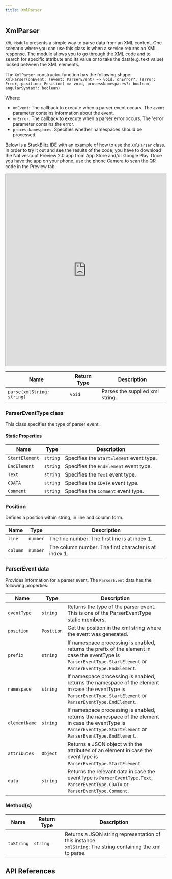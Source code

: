 ```yaml
---
title: XmlParser
---
```


## XmlParser

`XML Module` presents a simple way to parse data from an XML content. One scenario where you can use this class is when a service returns an XML response. The module allows you to go through the XML code and to search for specific attribute and its value or to take the data(e.g. text value) locked between the XML elements.

The `XmlParser` constructor function has the following shape:
`XmlParser(onEvent: (event: ParserEvent) => void, onError?: (error: Error, position: Position) => void, processNamespaces?: boolean, angularSyntax?: boolean)`

Where:

- `onEvent`: The callback to execute when a parser event occurs. The `event` parameter contains information about the event.
- `onError`: The callback to execute when a parser error occurs. The 'error' parameter contains the error.
- `processNamespaces`: Specifies whether namespaces should be processed.

Below is a StackBlitz IDE with an example of how to use the `XmlParser` class. In order to try it out and see the results of the code, you have to download the Nativescript Preview 2.0 app from App Store and/or Google Play. Once you have the app on your phone, use the phone Camera to scan the QR code in the Preview tab.

<iframe width="100%" height="600px" src="https://stackblitz.com/edit/nativescript-stackblitz-templates-54tppc?embed=1&file=app/main-view-model.ts"></iframe>
	 
| Name           | Return Type     | Description                       |
| -------------- | ----------------| ---------------------------------------- |
| `parse(xmlString: string)`| `void`| Parses the supplied xml string.|

### ParserEventType class

This class specifies the type of parser event.

#### Static Properties

| Name           | Type     | Description                              |
| -------------- | -------- | ---------------------------------------- |
| `StartElement` | `string` | Specifies the `StartElement` event type. |
| `EndElement`   | `string` | Specifies the `EndElement` event type.   |
| `Text`         | `string` | Specifies the `Text` event type.         |
| `CDATA`        | `string` | Specifies the `CDATA` event type.        |
| `Comment`      | `string` | Specifies the `Comment` event type.      |

### Position

Defines a position within string, in line and column form.

| Name     | Type     | Description                                           |
| -------- | -------- | ----------------------------------------------------- |
| `line`   | `number` | The line number. The first line is at index 1.        |
| `column` | `number` | The column number. The first character is at index 1. |

### ParserEvent data

Provides information for a parser event. The `ParserEvent` data has the following properties:

| Name          | Type       | Description                                                                                                                                                       |
| ------------- | ---------- | ----------------------------------------------------------------------------------------------------------------------------------------------------------------- |
| `eventType`   | `string`   | Returns the type of the parser event. This is one of the ParserEventType static members.                                                                          |
| `position`    | `Position` | Get the position in the xml string where the event was generated.                                                                                                 |
| `prefix`      | `string`   | If namespace processing is enabled, returns the prefix of the element in case the eventType is `ParserEventType.StartElement` or `ParserEventType.EndElement`.    |
| `namespace`   | `string`   | If namespace processing is enabled, returns the namespace of the element in case the eventType is `ParserEventType.StartElement` or `ParserEventType.EndElement`. |
| `elementName` | `string`   | If namespace processing is enabled, returns the namespace of the element in case the eventType is `ParserEventType.StartElement` or `ParserEventType.EndElement`. |
| `attributes`  | `Object`   | Returns a JSON object with the attributes of an element in case the eventType is `ParserEventType.StartElement`.                                                  |
| `data`        | `string`   | Returns the relevant data in case the eventType is `ParserEventType.Text`, `ParserEventType.CDATA` or `ParserEventType.Comment`.                                  |

### Method(s)

| Name       | Return Type | Description                                                                                                     |
| ---------- | ----------- | --------------------------------------------------------------------------------------------------------------- |
| `toString` | `string`    | Returns a JSON string representation of this instance. <br>`xmlString`: The string containing the xml to parse. |

## API References
